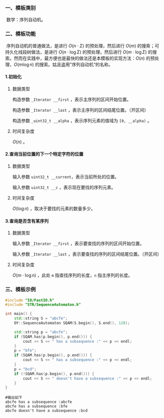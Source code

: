 ### 一、模板类别

​	数学：序列自动机。

### 二、模板功能

​	序列自动机的普通做法，是进行 $O(n\cdot \Sigma)$  的预处理，然后进行 $O(m)$ 的搜索；可持久化线段树做法，是进行 $O(n\cdot \log\Sigma)$  的预处理，然后进行 $O(m\cdot\log\Sigma)$ 的搜索。然而在实践中，最方便也是最快的做法还是本模板的实现方法：$O(n)$ 的预处理，$O(m\log n)$ 的搜索。姑且盗用”序列自动机“的名称。

#### 1.初始化

1. 数据类型

   构造参数 `_Iterator __first` ，表示主序列的区间开始位置。

   构造参数 `_Iterator __last` ，表示主序列的区间结尾位置。（开区间）

   构造参数 `_uint32_t __alpha` ，表示序列元素的值域为 `[0, __alpha)` 。

2. 时间复杂度

   $O(n)$ 。

#### 2.查询当前位置的下一个特定字符的位置

1. 数据类型

   输入参数 `uint32_t __current`，表示当前所处的位置。

   输入参数 `uint32_t __c` ，表示现在要找的序列元素。

2. 时间复杂度

   $O(\log n)$ ，取决于要找的元素的数量多少。

#### 3.查询是否含有某序列

1. 数据类型

   输入参数 `_Iterator __first` ，表示要查找的序列的区间开始位置。

   输入参数 `_Iterator __last` ，表示要查找的序列的区间结尾位置。（开区间）

2. 时间复杂度

   $O(m\cdot\log n)$ ，此处 `m` 指查找序列的长度，`n` 指主序列的长度。

### 三、模板示例

```c++
#include "IO/FastIO.h"
#include "STR/SequenceAutomaton.h"

int main() {
    std::string S = "abcfe";
    OY::SequenceAutomaton SQAM(S.begin(), S.end(), 128);

    std::string p = "abcfe";
    if (SQAM.has(p.begin(), p.end())) {
        cout << S << " has a subsequence :" << p << endl;
    }
    p = "bfe";
    if (SQAM.has(p.begin(), p.end())) {
        cout << S << " has a subsequence :" << p << endl;
    }
    p = "bcd";
    if (!SQAM.has(p.begin(), p.end())) {
        cout << S << " doesn't have a subsequence :" << p << endl;
    }
}
```

```
#输出如下
abcfe has a subsequence :abcfe
abcfe has a subsequence :bfe
abcfe doesn't have a subsequence :bcd

```

